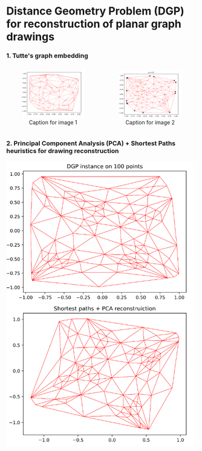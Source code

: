 # Distance Geometry Problem (DGP) for reconstruction of planar graph drawings   

### 1. Tutte's graph embedding
<div style="display: flex; justify-content: center;">
    <figure style="text-align: center; margin-right: 50px;">
        <img src="https://github.com/Nikita-Dudorov/DGP_planar_graph/blob/main/images/trian100.png" width="300" />
        <figcaption>Caption for image 1</figcaption>
    </figure>
    <figure style="text-align: center;">
        <img src="https://github.com/Nikita-Dudorov/DGP_planar_graph/blob/main/images/tutte100.png" width="300" />
        <figcaption>Caption for image 2</figcaption>
    </figure>
</div>



### 2. Principal Component Analysis (PCA) + Shortest Paths heuristics for drawing reconstruction
![](https://github.com/Nikita-Dudorov/DGP_planar_graph/blob/main/images/Instance100.png)
![](https://github.com/Nikita-Dudorov/DGP_planar_graph/blob/main/images/FW_PCA100.png)
